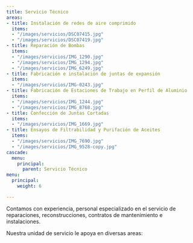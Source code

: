 ```yaml
---
title: Servicio Técnico
areas:
- title: Instalación de redes de aire comprimido
  items:
  - "/images/servicios/DSC07415.jpg"
  - "/images/servicios/DSC07419.jpg"
- title: Reparación de Bombas
  items:
  - "/images/servicios/IMG_1290.jpg"
  - "/images/servicios/IMG_1294.jpg"
  - "/images/servicios/IMG_6249.jpg"
- title: Fabricación e instalación de juntas de expansión
  items:
  - "/images/servicios/IMG-0243.jpg"
- title: Fabricación de Estaciones de Trabajo en Perfil de Aluminio
  items:
  - "/images/servicios/IMG_1244.jpg"
  - "/images/servicios/IMG_8768.jpg"
- title: Confección de Juntas Cortadas
  items:
  - "/images/servicios/IMG_1669.jpg"
- title: Ensayos de Filtrabilidad y Purifación de Aceites
  items:
  - "/images/servicios/IMG_7690.jpg"
  - "/images/servicios/IMG_9528-copy.jpg"
cascade:
  menu:
    principal:
      parent: Servicio Técnico
menu:
  principal:
    weight: 6

---
```

Contamos con experiencia, personal especializado en el servicio de reparaciones, reconstrucciones, contratos de mantenimiento e instalaciones.

Nuestra unidad de servicio le apoya en diversas areas: